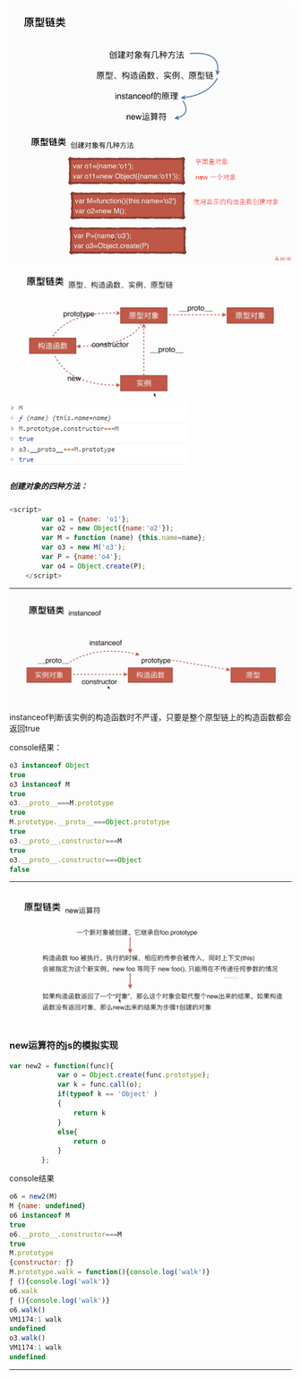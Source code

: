 ![](/assets/import56.png)![](/assets/import57.png)

![](/assets/import58.png)![](/assets/impor59t.png)

##### 创建对象的四种方法：

```js
<script>
        var o1 = {name: 'o1'};
        var o2 = new Object({name:'o2'});
        var M = function (name) {this.name=name};
        var o3 = new M('o3');
        var P = {name:'o4'};
        var o4 = Object.create(P);
    </script>
```

---

![](/assets/import59.png)instanceof判断该实例的构造函数时不严谨，只要是整个原型链上的构造函数都会返回true

console结果：

```js
o3 instanceof Object
true
o3 instanceof M
true
o3.__proto__===M.prototype
true
M.prototype.__proto__===Object.prototype
true
o3.__proto__.constructor===M
true
o3.__proto__.constructor===Object
false
```

---



### ![](/assets/import60.png)

### new运算符的js的模拟实现

```js
var new2 = function(func){
            var o = Object.create(func.prototype);
            var k = func.call(o);
            if(typeof k == 'Object' )
            {
                return k
            }
            else{
                return o
            }
        };
```

console结果

```js
o6 = new2(M)
M {name: undefined}
o6 instanceof M
true
o6.__proto__.constructor===M
true
M.prototype
{constructor: ƒ}
M.prototype.walk = function(){console.log('walk')}
ƒ (){console.log('walk')}
o6.walk
ƒ (){console.log('walk')}
o6.walk()
VM1174:1 walk
undefined
o3.walk()
VM1174:1 walk
undefined
```

---




